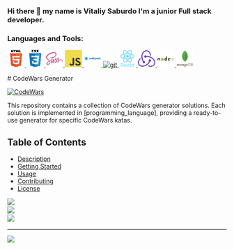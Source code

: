 ### Hi there 👋 my name is Vitaliy Saburdo I'm a junior Full stack developer.

<!--
**VitaliySaburdo/VitaliySaburdo** is a ✨ _special_ ✨ repository because its `README.md` (this file) appears on your GitHub profile.

Here are some ideas to get you started:

- 🔭 I’m currently working on ...
- 🌱 I’m currently learning ...
- 👯 I’m looking to collaborate on ...
- 🤔 I’m looking for help with ...
- 💬 Ask me about ...
- 📫 How to reach me: ...
- 😄 Pronouns: ...
- ⚡ Fun fact: ...
-->
<h3 align="left">Languages and Tools:</h3>
<p align="left">
  <a href="https://www.w3.org/html/" target="_blank" rel="noreferrer"> <img src="https://raw.githubusercontent.com/devicons/devicon/master/icons/html5/html5-original-wordmark.svg" alt="html5" width="40" height="40"/> </a> 
  <a href="https://www.w3schools.com/css/" target="_blank" rel="noreferrer"> <img src="https://raw.githubusercontent.com/devicons/devicon/master/icons/css3/css3-original-wordmark.svg" alt="css3" width="40" height="40"/> </a> 
    <a href="https://sass-lang.com" target="_blank" rel="noreferrer"> <img src="https://raw.githubusercontent.com/devicons/devicon/master/icons/sass/sass-original.svg" alt="sass" width="40" height="40"/> </a> 
  <a href="https://developer.mozilla.org/en-US/docs/Web/JavaScript" target="_blank" rel="noreferrer"> <img src="https://raw.githubusercontent.com/devicons/devicon/master/icons/javascript/javascript-original.svg" alt="javascript" width="40" height="40"/> </a>
    <a href="https://webpack.js.org" target="_blank" rel="noreferrer"> <img src="https://raw.githubusercontent.com/devicons/devicon/d00d0969292a6569d45b06d3f350f463a0107b0d/icons/webpack/webpack-original-wordmark.svg" alt="webpack" width="40" height="40"/> </a>
  <a href="https://git-scm.com/" target="_blank" rel="noreferrer"> <img src="https://www.vectorlogo.zone/logos/git-scm/git-scm-icon.svg" alt="git" width="40" height="40"/> </a>
   <a href="https://reactjs.org/" target="_blank" rel="noreferrer"> <img src="https://raw.githubusercontent.com/devicons/devicon/master/icons/react/react-original-wordmark.svg" alt="react" width="40" height="40"/> </a> 
   <a href="https://redux.js.org" target="_blank" rel="noreferrer"> <img src="https://raw.githubusercontent.com/devicons/devicon/master/icons/redux/redux-original.svg" alt="redux" width="40" height="40"/> </a> 
   <a href="https://nodejs.org" target="_blank" rel="noreferrer"> <img src="https://raw.githubusercontent.com/devicons/devicon/master/icons/nodejs/nodejs-original-wordmark.svg" alt="nodejs" width="40" height="40"/> </a> 
  <a href="https://www.mongodb.com/" target="_blank" rel="noreferrer"> <img src="https://raw.githubusercontent.com/devicons/devicon/master/icons/mongodb/mongodb-original-wordmark.svg" alt="mongodb" width="40" height="40"/> </a> </p>
  # CodeWars Generator

[![CodeWars](https://www.codewars.com/users/VitaliySaburdo/badges/large)](https://www.codewars.com/users/VitaliySaburdo/badges/large)

This repository contains a collection of CodeWars generator solutions. Each solution is implemented in [programming_language], providing a ready-to-use generator for specific CodeWars katas.

## Table of Contents

- [Description](#description)
- [Getting Started](#getting-started)
- [Usage](#usage)
- [Contributing](#contributing)
- [License](#license)
  
![](https://github-readme-stats.vercel.app/api?username=VitaliySaburdo&theme=default&hide_border=false&include_all_commits=false&count_private=false)<br/>
![](https://github-readme-streak-stats.herokuapp.com/?user=VitaliySaburdo&theme=default&hide_border=false)<br/>
![](https://github-readme-stats.vercel.app/api/top-langs/?username=VitaliySaburdo&theme=default&hide_border=false&include_all_commits=false&count_private=false&layout=compact)

---
[![](https://visitcount.itsvg.in/api?id=VitaliySaburdo&icon=0&color=1)](https://visitcount.itsvg.in)

<!-- Proudly created with GPRM ( https://gprm.itsvg.in ) -->
